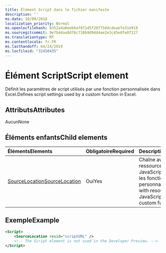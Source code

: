 ```yaml
---
title: Élément Script dans le fichier manifeste
description: ''
ms.date: 10/09/2018
localization_priority: Normal
ms.openlocfilehash: 8352ada0eeb6af071d5f20f750dcdeaefe31e918
ms.sourcegitcommit: 9e7b4daa8d76c710b9d9dd4ae2e3c45e8fe07127
ms.translationtype: MT
ms.contentlocale: fr-FR
ms.lasthandoff: 04/24/2019
ms.locfileid: "32450435"
---
```

# <a name="script-element"></a><span data-ttu-id="f37c7-102">Élément Script</span><span class="sxs-lookup"><span data-stu-id="f37c7-102">Script element</span></span>

<span data-ttu-id="f37c7-103">Définit les paramètres de script utilisés par une fonction personnalisée dans Excel.</span><span class="sxs-lookup"><span data-stu-id="f37c7-103">Defines script settings used by a custom function in Excel.</span></span>

## <a name="attributes"></a><span data-ttu-id="f37c7-104">Attributs</span><span class="sxs-lookup"><span data-stu-id="f37c7-104">Attributes</span></span>

<span data-ttu-id="f37c7-105">Aucun</span><span class="sxs-lookup"><span data-stu-id="f37c7-105">None</span></span>

## <a name="child-elements"></a><span data-ttu-id="f37c7-106">Éléments enfants</span><span class="sxs-lookup"><span data-stu-id="f37c7-106">Child elements</span></span>

|<span data-ttu-id="f37c7-107">Éléments</span><span class="sxs-lookup"><span data-stu-id="f37c7-107">Elements</span></span>  |  <span data-ttu-id="f37c7-108">Obligatoire</span><span class="sxs-lookup"><span data-stu-id="f37c7-108">Required</span></span>  |  <span data-ttu-id="f37c7-109">Description</span><span class="sxs-lookup"><span data-stu-id="f37c7-109">Description</span></span>  |
|:-----|:-----|:-----|
|  [<span data-ttu-id="f37c7-110">SourceLocation</span><span class="sxs-lookup"><span data-stu-id="f37c7-110">SourceLocation</span></span>](customfunctionssourcelocation.md)  |  <span data-ttu-id="f37c7-111">Oui</span><span class="sxs-lookup"><span data-stu-id="f37c7-111">Yes</span></span>  | <span data-ttu-id="f37c7-112">Chaîne avec l’ID de ressource du fichier JavaScript utilisé par les fonctions personnalisées.</span><span class="sxs-lookup"><span data-stu-id="f37c7-112">String with resource id of the JavaScript file used by custom functions.</span></span>|

## <a name="example"></a><span data-ttu-id="f37c7-113">Exemple</span><span class="sxs-lookup"><span data-stu-id="f37c7-113">Example</span></span>

```xml
<Script>
    <SourceLocation resid="scriptURL" />
    <!-- The Script element is not used in the Developer Preview. -->
</Script>
```
